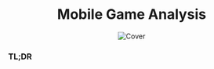 <h1 align="center">
 Mobile Game Analysis
</h1>

<div align="center">
  <img alt="Cover" src="https://github.com/aryanmsr/Mobile_Game_Analysis/blob/master/mobile_game_cover.jpg" />
</div>

### TL;DR

